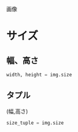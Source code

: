 画像
# サイズ

## 幅、高さ
```python
width, height = img.size
```

## タプル
(幅,高さ)  
```python
size_tuple = img.size
```
